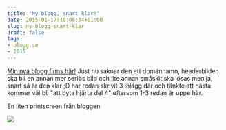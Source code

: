 ```yaml
---
title: "Ny blogg, snart klar!"
date: 2015-01-17T18:06:34+01:00
slug: ny-blogg-snart-klar
draft: false
tags:
- blogg.se
- 2015
---
```

[Min nya blogg finns här!](http://ebba.mine.nu:2368/) Just nu saknar den ett domännamn, headerbilden ska bli en annan mer seriös bild och lite annan småskit ska lösas men ja, snart så är den klar ;D har redan skrivit 3 inlägg där och tänkte att nästa kommer väl bli "att byta hjärta del 4" eftersom 1-3 redan är uppe här.

En liten printscreen från bloggen

![](/assets/images/blogg.se/blog_54ba96972a6b2256d2f9fd54.png)